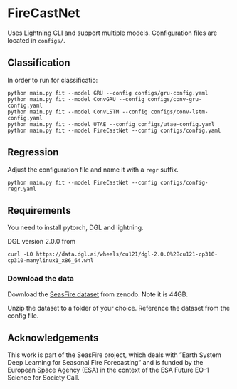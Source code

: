 
# FireCastNet

Uses Lightning CLI and support multiple models. Configuration files are located in `configs/`.

## Classification

In order to run for classificatio:

```
python main.py fit --model GRU --config configs/gru-config.yaml
python main.py fit --model ConvGRU --config configs/conv-gru-config.yaml
python main.py fit --model ConvLSTM --config configs/conv-lstm-config.yaml
python main.py fit --model UTAE --config configs/utae-config.yaml
python main.py fit --model FireCastNet --config configs/config.yaml
```

## Regression

Adjust the configuration file and name it with a `regr` suffix. 

```
python main.py fit --model FireCastNet --config configs/config-regr.yaml
```

## Requirements 

You need to install pytorch, DGL and lightning. 

DGL version 2.0.0 from 
```
curl -LO https://data.dgl.ai/wheels/cu121/dgl-2.0.0%2Bcu121-cp310-cp310-manylinux1_x86_64.whl
```

### Download the data

Download the [SeasFire dataset](https://zenodo.org/record/8055879) from zenodo. Note it is 44GB. 

Unzip the dataset to a folder of your choice. Reference the dataset from the config file.

## Acknowledgements

This work is part of the SeasFire project, which deals with
”Earth System Deep Learning for Seasonal Fire Forecasting”
and is funded by the European Space Agency (ESA) in the
context of the ESA Future EO-1 Science for Society Call.

